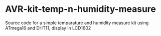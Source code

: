 # AVR-kit-temp-n-humidity-measure
Source code for a simple temparature and humidity measure kit using ATmega16 and DHT11, display in LCD1602
